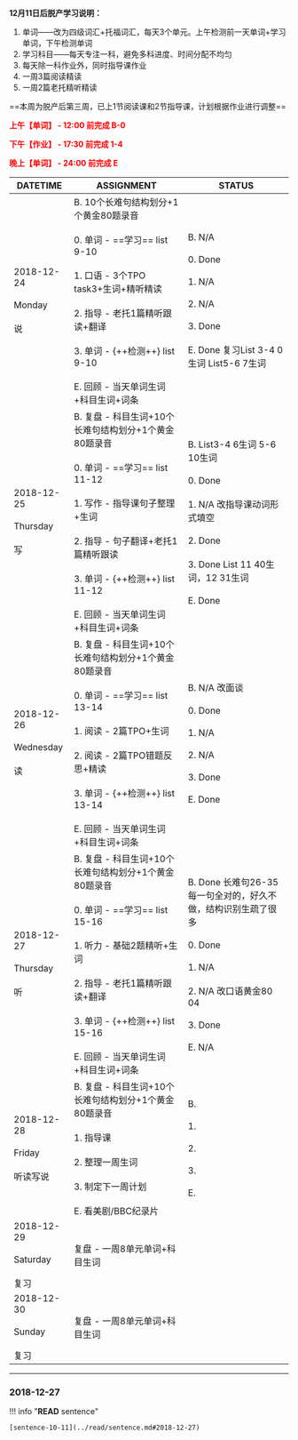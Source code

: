 **12月11日后脱产学习说明：**

1. 单词——改为四级词汇+托福词汇，每天3个单元。上午检测前一天单词+学习单词，下午检测单词
2. 学习科目——每天专注一科，避免多科进度、时间分配不均匀
3. 每天除一科作业外，同时指导课作业
4. 一周3篇阅读精读
5. 一周2篇老托精听精读

==本周为脱产后第三周，已上1节阅读课和2节指导课，计划根据作业进行调整==

**<font color='red'>上午【单词】 - 12:00 前完成 B-0</font>**

**<font color='red'>下午【作业】 - 17:30 前完成 1-4</font>**

**<font color='red'>晚上【单词】 - 24:00 前完成 E</font>**

DATETIME |  ASSIGNMENT | STATUS
------------ | ------------- | -------------
2018-12-24 <br><br> Monday <br><br>说 | B. 10个长难句结构划分+1个黄金80题录音<br><br>0. 单词 - ==学习== list 9-10<br><br>1. 口语 - 3个TPO task3+生词+精听精读<br><br>2. 指导 - 老托1篇精听跟读+翻译<br><br>3. 单词 - {++检测++} list 9-10<br><br>E. 回顾 - 当天单词生词+科目生词+词条 | B. N/A<br><br>0. Done<br><br>1. N/A<br><br>2. N/A<br><br>3. Done<br><br>E. Done 复习List  3-4 0生词 List5-6 7生词
2018-12-25 <br><br> Thursday <br><br>写 | B. 复盘 - 科目生词+10个长难句结构划分+1个黄金80题录音<br><br>0. 单词 - ==学习== list 11-12<br><br>1. 写作 - 指导课句子整理+生词<br><br> 2. 指导 - 句子翻译+老托1篇精听跟读 <br><br>3. 单词 - {++检测++} list 11-12<br><br>E. 回顾 - 当天单词生词+科目生词+词条  | B. List3-4 6生词 5-6 10生词 <br><br>0. Done<br><br>1. N/A 改指导课动词形式填空<br><br>2. Done<br><br>3. Done List 11 40生词，12 31生词<br><br>E. Done
2018-12-26 <br><br> Wednesday <br><br>读 | B. 复盘 - 科目生词+10个长难句结构划分+1个黄金80题录音<br><br>0. 单词 - ==学习== list 13-14<br><br>1. 阅读 - 2篇TPO+生词<br><br>2. 阅读 - 2篇TPO错题反思+精读<br><br>3. 单词 - {++检测++} list 13-14<br><br>E. 回顾 - 当天单词生词+科目生词+词条 | B. N/A 改面谈<br><br>0. Done<br><br>1. N/A<br><br>2. N/A<br><br>3. Done<br><br>E. Done
2018-12-27 <br><br> Thursday <br><br>听 | B. 复盘 - 科目生词+10个长难句结构划分+1个黄金80题录音<br><br>0. 单词 - ==学习== list 15-16<br><br>1. 听力 - 基础2题精听+生词<br><br>2. 指导 - 老托1篇精听跟读+翻译 <br><br>3. 单词 - {++检测++} list 15-16<br><br>E. 回顾 - 当天单词生词+科目生词+词条 | B. Done 长难句26-35 每一句全对的，好久不做，结构识别生疏了很多<br><br>0. Done<br><br>1. N/A<br><br>2. N/A 改口语黄金80 04<br><br>3. Done<br><br>E. N/A
2018-12-28 <br><br> Friday  <br><br>听读写说  | B. 复盘 - 科目生词+10个长难句结构划分+1个黄金80题录音<br><br>1. 指导课<br><br> 2. 整理一周生词<br><br>3. 制定下一周计划<br><br>E. 看美剧/BBC纪录片 | B. <br><br>1. <br><br>2. <br><br>3. <br><br>E.
2018-12-29 <br><br> Saturday <br><br>复习 | 复盘 - 一周8单元单词+科目生词 | 
2018-12-30 <br><br> Sunday <br><br>复习 | 复盘 - 一周8单元单词+科目生词 | 


----


### 2018-12-27
        
!!! info "**READ** sentence"
    
    [sentence-10-11](../read/sentence.md#2018-12-27)
